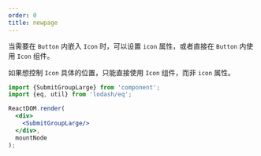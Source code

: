 ```yaml
---
order: 0
title: newpage
---
```


当需要在 `Button` 内嵌入 `Icon` 时，可以设置 `icon` 属性，或者直接在 `Button` 内使用 `Icon` 组件。

如果想控制 `Icon` 具体的位置，只能直接使用 `Icon` 组件，而非 `icon` 属性。

````jsx
import {SubmitGroupLarge} from 'component';
import {eq, util} from 'lodash/eq';

ReactDOM.render(
  <div>
    <SubmitGroupLarge/>
  </div>,
  mountNode
);
````
